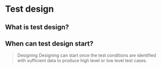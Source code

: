 # Test design

## What is test design?

## When can test design start?
> Designing Designing can start once the test conditions are identified with sufficient data to produce high level or low level test cases.
